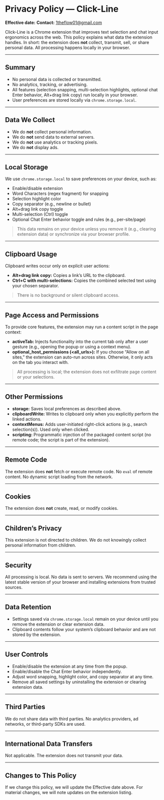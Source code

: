 # Privacy Policy — Click-Line

**Effective date:** 
**Contact:** 1theflow01@gmail.com

Click-Line is a Chrome extension that improves text selection and chat input ergonomics across the web. This policy explains what data the extension handles. In short: the extension does **not** collect, transmit, sell, or share personal data. All processing happens locally in your browser.

---

## Summary
- No personal data is collected or transmitted.  
- No analytics, tracking, or advertising.  
- All features (selection snapping, multi-selection highlights, optional chat Enter behavior, Alt+drag link copy) run locally in your browser.  
- User preferences are stored locally via `chrome.storage.local`.  

---

## Data We Collect
- We do **not** collect personal information.  
- We do **not** send data to external servers.  
- We do **not** use analytics or tracking pixels.  
- We do **not** display ads.  

---

## Local Storage
We use `chrome.storage.local` to save preferences on your device, such as:  
- Enable/disable extension  
- Word Characters (regex fragment) for snapping  
- Selection highlight color  
- Copy separator (e.g., newline or bullet)  
- Alt+drag link copy toggle  
- Multi-selection (Ctrl) toggle  
- Optional Chat Enter behavior toggle and rules (e.g., per-site/page)  

> This data remains on your device unless you remove it (e.g., clearing extension data) or synchronize via your browser profile.

---

## Clipboard Usage
Clipboard writes occur only on explicit user actions:  
- **Alt+drag link copy:** Copies a link’s URL to the clipboard.  
- **Ctrl+C with multi-selections:** Copies the combined selected text using your chosen separator.  

> There is no background or silent clipboard access.

---

## Page Access and Permissions
To provide core features, the extension may run a content script in the page context:  
- **activeTab:** Injects functionality into the current tab only after a user gesture (e.g., opening the popup or using a context menu).  
- **optional_host_permissions (<all_urls>):** If you choose “Allow on all sites,” the extension can auto-run across sites. Otherwise, it only acts on the tab you interact with.  

> All processing is local; the extension does not exfiltrate page content or your selections.

---

## Other Permissions
- **storage:** Saves local preferences as described above.  
- **clipboardWrite:** Writes to clipboard only when you explicitly perform the linked actions.  
- **contextMenus:** Adds user-initiated right-click actions (e.g., search selection(s)). Used only when clicked.  
- **scripting:** Programmatic injection of the packaged content script (no remote code; the script is part of the extension).  

---

## Remote Code
The extension does **not** fetch or execute remote code. No `eval` of remote content. No dynamic script loading from the network.

---

## Cookies
The extension does **not** create, read, or modify cookies.

---

## Children’s Privacy
This extension is not directed to children. We do not knowingly collect personal information from children.

---

## Security
All processing is local. No data is sent to servers. We recommend using the latest stable version of your browser and installing extensions from trusted sources.

---

## Data Retention
- Settings saved via `chrome.storage.local` remain on your device until you remove the extension or clear extension data.  
- Clipboard contents follow your system’s clipboard behavior and are not stored by the extension.

---

## User Controls
- Enable/disable the extension at any time from the popup.  
- Enable/disable the Chat Enter behavior independently.  
- Adjust word snapping, highlight color, and copy separator at any time.  
- Remove all saved settings by uninstalling the extension or clearing extension data.

---

## Third Parties
We do not share data with third parties. No analytics providers, ad networks, or third-party SDKs are used.

---

## International Data Transfers
Not applicable. The extension does not transmit your data.

---

## Changes to This Policy
If we change this policy, we will update the Effective date above. For material changes, we will note updates on the extension listing.
